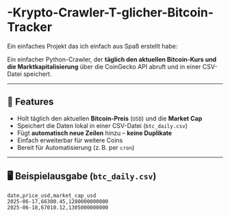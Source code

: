 # -Krypto-Crawler-T-glicher-Bitcoin-Tracker

Ein einfaches Projekt das ich einfach aus Spaß erstellt habe: 

Ein einfacher Python-Crawler, der **täglich den aktuellen Bitcoin-Kurs und die Marktkapitalisierung** über die CoinGecko API abruft und in einer CSV-Datei speichert.

---

## 🚀 Features

- Holt täglich den aktuellen **Bitcoin-Preis** (`USD`) und die **Market Cap**
- Speichert die Daten lokal in einer CSV-Datei (`btc_daily.csv`)
- Fügt **automatisch neue Zeilen** hinzu – **keine Duplikate**
- Einfach erweiterbar für weitere Coins
- Bereit für Automatisierung (z. B. per `cron`)

---

## 🖥️ Beispielausgabe (`btc_daily.csv`)

```csv
date,price_usd,market_cap_usd
2025-06-17,66300.45,1280000000000
2025-06-18,67010.12,1305000000000
